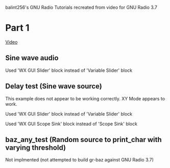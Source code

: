 balint256's GNU Radio Tutorials recreated from video for GNU Radio 3.7


Part 1
======

[Video](http://www.youtube.com/watch?v=N9SLAnGlGQs)


Sine wave audio
---------------
Used 'WX GUI Slider' block instead of 'Variable Slider' block

Delay test (Sine wave source)
-----------------------------
This example does not appear to be working correctly. XY Mode appears to work.

Used 'WX GUI Slider' block instead of 'Variable Slider' block 

Used 'WX GUI Scope Sink' block instead of 'Scope Sink' block

baz_any_test (Random source to print_char with varying threshold)
-----------------------------------------------------------------

Not implmented (not attempted to build gr-baz against GNU Radio 3.7)

